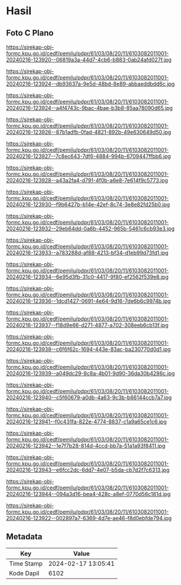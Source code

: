 # Hasil

## Foto C Plano

https://sirekap-obj-formc.kpu.go.id/cedf/pemilu/pdpr/61/03/08/20/11/6103082011001-20240216-123920--06819a3a-44d7-4cb6-b883-0ab24afd027f.jpg

https://sirekap-obj-formc.kpu.go.id/cedf/pemilu/pdpr/61/03/08/20/11/6103082011001-20240216-123924--db93637a-9e5d-48bd-8e89-abbaeddbdd6c.jpg

https://sirekap-obj-formc.kpu.go.id/cedf/pemilu/pdpr/61/03/08/20/11/6103082011001-20240216-123924--a4f4743c-9bac-4bae-b3b8-85aa78090d65.jpg

https://sirekap-obj-formc.kpu.go.id/cedf/pemilu/pdpr/61/03/08/20/11/6103082011001-20240216-123926--87b1adfb-0fad-4821-892b-49e630649d50.jpg

https://sirekap-obj-formc.kpu.go.id/cedf/pemilu/pdpr/61/03/08/20/11/6103082011001-20240216-123927--7c8ec643-7df6-4884-994b-6709447ffbb6.jpg

https://sirekap-obj-formc.kpu.go.id/cedf/pemilu/pdpr/61/03/08/20/11/6103082011001-20240216-123928--a43a2fa4-d791-4f0b-a6e8-7e614f9c5773.jpg

https://sirekap-obj-formc.kpu.go.id/cedf/pemilu/pdpr/61/03/08/20/11/6103082011001-20240216-123930--f9b6427b-b14e-42ef-8c74-3e8e82fd25b0.jpg

https://sirekap-obj-formc.kpu.go.id/cedf/pemilu/pdpr/61/03/08/20/11/6103082011001-20240216-123932--29eb64dd-0a6b-4452-965b-5461c6cb93e3.jpg

https://sirekap-obj-formc.kpu.go.id/cedf/pemilu/pdpr/61/03/08/20/11/6103082011001-20240216-123933--a783288d-af88-4213-bf34-d1eb99d73fd1.jpg

https://sirekap-obj-formc.kpu.go.id/cedf/pemilu/pdpr/61/03/08/20/11/6103082011001-20240216-123934--6e95d3fb-31c0-4417-9f80-ef2562f539e8.jpg

https://sirekap-obj-formc.kpu.go.id/cedf/pemilu/pdpr/61/03/08/20/11/6103082011001-20240216-123936--1dcd1427-0691-4e64-9d16-7de6b6c9974b.jpg

https://sirekap-obj-formc.kpu.go.id/cedf/pemilu/pdpr/61/03/08/20/11/6103082011001-20240216-123937--f18d9e66-d271-4877-a702-308eeb6cb13f.jpg

https://sirekap-obj-formc.kpu.go.id/cedf/pemilu/pdpr/61/03/08/20/11/6103082011001-20240216-123938--c6f6f62c-1694-443e-83ac-ba230770d0d1.jpg

https://sirekap-obj-formc.kpu.go.id/cedf/pemilu/pdpr/61/03/08/20/11/6103082011001-20240216-123939--a049dc29-8c8a-4b01-9d90-36da30b4286c.jpg

https://sirekap-obj-formc.kpu.go.id/cedf/pemilu/pdpr/61/03/08/20/11/6103082011001-20240216-123940--c5f60679-a0db-4a63-9c3b-b66144ccb7a7.jpg

https://sirekap-obj-formc.kpu.go.id/cedf/pemilu/pdpr/61/03/08/20/11/6103082011001-20240216-123941--f0c431fa-822e-4774-8837-c1a9a65ce1c6.jpg

https://sirekap-obj-formc.kpu.go.id/cedf/pemilu/pdpr/61/03/08/20/11/6103082011001-20240216-123942--1e7f7b28-814d-4ccd-bb7a-51a1a93f8411.jpg

https://sirekap-obj-formc.kpu.go.id/cedf/pemilu/pdpr/61/03/08/20/11/6103082011001-20240216-123943--e6fcc2dc-6dd7-4e07-b5da-cb7d2f7c6313.jpg

https://sirekap-obj-formc.kpu.go.id/cedf/pemilu/pdpr/61/03/08/20/11/6103082011001-20240216-123944--094a3d16-bea4-428c-a8ef-0770d56c181d.jpg

https://sirekap-obj-formc.kpu.go.id/cedf/pemilu/pdpr/61/03/08/20/11/6103082011001-20240216-123922--002897a7-6369-4d7e-ae46-f8d0ebfde794.jpg


## Metadata

| Key        | Value               |
| ---------- | ------------------- |
| Time Stamp | 2024-02-17 13:05:41 |
| Kode Dapil | 6102                |



